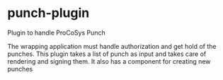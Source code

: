 # punch-plugin
Plugin to handle ProCoSys Punch

The wrapping application must handle authorization and get hold of the punches.
This plugin takes a list of punch as input and takes care of rendering and signing them.
It also has a component for creating new punches